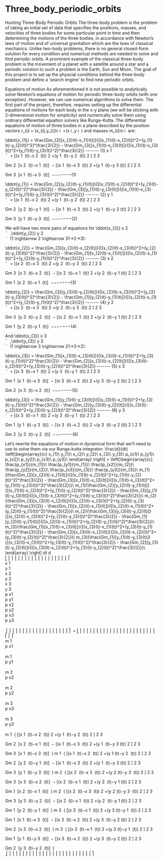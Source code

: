 # Three_body_periodic_orbits

Hunting Three-Body Periodic Orbits
The three-body problem is the problem of taking an initial set of data that specifies the positions, masses, and velocities of three bodies for some particular point in time and then determining the motions of the three bodies, in accordance with Newton’s laws of motion and of universal gravitation which are the laws of classical mechanics. Unlike two-body problems, there is no general closed-form solution for every condition and numerical methods are needed to solve and find periodic orbits. A prominent example of the classical three-body problem is the movement of a planet with a satellite around a star and a periodic solution to such a problem is the Earth, Sun and Moon. The goal of this project is to set up the physcial conditions behind the three-body problem and define a ‘search engine’ to find new periodic orbits.

Equations of motion
As aforementioned it is not possible to analytically solve Newton’s equations of motion for periodic three-body orbits (with one exception). However, we can use numerical algorithms to solve them. The first part of the project, therefore, requires setting up the differential equations of motions for each body in the x-y plane (we will be sticking with 2-dimensional motion for simplicity) and numerically solve them using ordinary differential equation solvers like Runge-Kutta. The differential equations of motion of three bodies in a plane described by the position vectors r_{i} = (x_{i},y_{i})r 
i
​	 =(x 
i
​	 ,y 
i
​	 ) and masses m_{i}m 
i
​	  are:

\ddot{x_{1}} = \frac{Gm_{2}[x_{2}(t)-x_{1}(t)]}{[(x_{1}(t)-x_{2}(t))^2+(y_{1}(t)-y_{2}(t))^2]^\frac{3}{2}} - \frac{Gm_{3}[x_{1}(t)-x_{3}(t)]}{[(x_{1}(t)-x_{3}(t))^2+(y_{1}(t)-y_{3}(t))^2]^\frac{3}{2}} ------- (1) 
x 
1
​	 
¨
​	 = 
[(x 
1
​	 (t)−x 
2
​	 (t)) 
2
 +(y 
1
​	 (t)−y 
2
​	 (t)) 
2
 ] 
2
3
​	 
 
Gm 
2
​	 [x 
2
​	 (t)−x 
1
​	 (t)]
​	 − 
[(x 
1
​	 (t)−x 
3
​	 (t)) 
2
 +(y 
1
​	 (t)−y 
3
​	 (t)) 
2
 ] 
2
3
​	 
 
Gm 
3
​	 [x 
1
​	 (t)−x 
3
​	 (t)]
​	 −−−−−−−(1)

\ddot{y_{1}} = \frac{Gm_{2}[y_{2}(t)-y_{1}(t)]}{[(x_{1}(t)-x_{2}(t))^2+(y_{1}(t)-y_{2}(t))^2]^\frac{3}{2}} - \frac{Gm_{3}[y_{1}(t)-y_{3}(t)]}{[(x_{1}(t)-x_{3}(t))^2+(y_{1}(t)-y_{3}(t))^2]^\frac{3}{2}} ------- (2) 
y 
1
​	 
¨
​	 = 
[(x 
1
​	 (t)−x 
2
​	 (t)) 
2
 +(y 
1
​	 (t)−y 
2
​	 (t)) 
2
 ] 
2
3
​	 
 
Gm 
2
​	 [y 
2
​	 (t)−y 
1
​	 (t)]
​	 − 
[(x 
1
​	 (t)−x 
3
​	 (t)) 
2
 +(y 
1
​	 (t)−y 
3
​	 (t)) 
2
 ] 
2
3
​	 
 
Gm 
3
​	 [y 
1
​	 (t)−y 
3
​	 (t)]
​	 −−−−−−−(2)

We will have two more pairs of equations for \ddot{x_{2}} 
x 
2
​	 
¨
​	 ,\ddot{y_{2}} 
y 
2
​	 
¨
​	  (1 \rightarrow 2 \rightarrow 31→2→3):

\ddot{x_{2}} = \frac{Gm_{3}[x_{3}(t)-x_{2}(t)]}{[(x_{2}(t)-x_{3}(t))^2+(y_{2}(t)-y_{3}(t))^2]^\frac{3}{2}} - \frac{Gm_{1}[x_{2}(t)-x_{1}(t)]}{[(x_{2}(t)-x_{1}(t))^2+(y_{2}(t)-y_{1}(t))^2]^\frac{3}{2}} ------- (3) 
x 
2
​	 
¨
​	 = 
[(x 
2
​	 (t)−x 
3
​	 (t)) 
2
 +(y 
2
​	 (t)−y 
3
​	 (t)) 
2
 ] 
2
3
​	 
 
Gm 
3
​	 [x 
3
​	 (t)−x 
2
​	 (t)]
​	 − 
[(x 
2
​	 (t)−x 
1
​	 (t)) 
2
 +(y 
2
​	 (t)−y 
1
​	 (t)) 
2
 ] 
2
3
​	 
 
Gm 
1
​	 [x 
2
​	 (t)−x 
1
​	 (t)]
​	 −−−−−−−(3)

\ddot{y_{2}} = \frac{Gm_{3}[y_{3}(t)-y_{2}(t)]}{[(x_{2}(t)-x_{3}(t))^2+(y_{2}(t)-y_{3}(t))^2]^\frac{3}{2}} - \frac{Gm_{1}[y_{2}(t)-y_{1}(t)]}{[(x_{2}(t)-x_{1}(t))^2+(y_{2}(t)-y_{1}(t))^2]^\frac{3}{2}} ------- (4) 
y 
2
​	 
¨
​	 = 
[(x 
2
​	 (t)−x 
3
​	 (t)) 
2
 +(y 
2
​	 (t)−y 
3
​	 (t)) 
2
 ] 
2
3
​	 
 
Gm 
3
​	 [y 
3
​	 (t)−y 
2
​	 (t)]
​	 − 
[(x 
2
​	 (t)−x 
1
​	 (t)) 
2
 +(y 
2
​	 (t)−y 
1
​	 (t)) 
2
 ] 
2
3
​	 
 
Gm 
1
​	 [y 
2
​	 (t)−y 
1
​	 (t)]
​	 −−−−−−−(4)

And \ddot{x_{3}} 
x 
3
​	 
¨
​	 ,\ddot{y_{3}} 
y 
3
​	 
¨
​	  (1 \rightarrow 3 \rightarrow 21→3→2):

\ddot{x_{3}} = \frac{Gm_{1}[x_{1}(t)-x_{3}(t)]}{[(x_{3}(t)-x_{1}(t))^2+(y_{3}(t)-y_{1}(t))^2]^\frac{3}{2}} - \frac{Gm_{2}[x_{3}(t)-x_{2}(t)]}{[(x_{3}(t)-x_{2}(t))^2+(y_{3}(t)-y_{2}(t))^2]^\frac{3}{2}} ------- (5) 
x 
3
​	 
¨
​	 = 
[(x 
3
​	 (t)−x 
1
​	 (t)) 
2
 +(y 
3
​	 (t)−y 
1
​	 (t)) 
2
 ] 
2
3
​	 
 
Gm 
1
​	 [x 
1
​	 (t)−x 
3
​	 (t)]
​	 − 
[(x 
3
​	 (t)−x 
2
​	 (t)) 
2
 +(y 
3
​	 (t)−y 
2
​	 (t)) 
2
 ] 
2
3
​	 
 
Gm 
2
​	 [x 
3
​	 (t)−x 
2
​	 (t)]
​	 −−−−−−−(5)

\ddot{y_{3}} = \frac{Gm_{1}[y_{1}(t)-y_{3}(t)]}{[(x_{3}(t)-x_{1}(t))^2+(y_{3}(t)-y_{1}(t))^2]^\frac{3}{2}} - \frac{Gm_{2}[y_{3}(t)-y_{2}(t)]}{[(x_{3}(t)-x_{2}(t))^2+(y_{3}(t)-y_{2}(t))^2]^\frac{3}{2}} ------- (6) 
y 
3
​	 
¨
​	 = 
[(x 
3
​	 (t)−x 
1
​	 (t)) 
2
 +(y 
3
​	 (t)−y 
1
​	 (t)) 
2
 ] 
2
3
​	 
 
Gm 
1
​	 [y 
1
​	 (t)−y 
3
​	 (t)]
​	 − 
[(x 
3
​	 (t)−x 
2
​	 (t)) 
2
 +(y 
3
​	 (t)−y 
2
​	 (t)) 
2
 ] 
2
3
​	 
 
Gm 
2
​	 [y 
3
​	 (t)−y 
2
​	 (t)]
​	 −−−−−−−(6)

Let’s rewrite the equations of motion in dynamical form that we’ll need to use to solve them via our Runga-kutta integrator:
\frac{d}{dt} \left[\begin{array}{c} x_{1}\\ y_{1}\\ x_{2}\\ y_{2}\\ x_{3}\\ y_{3}\\ p_{x1}\\ p_{y1}\\ p_{x2}\\ p_{y2}\\ p_{x3}\\ p_{y3}\\ \end{array} \right] = \left[\begin{array}{c} \frac{p_{x1}}{m_{1}}\\ \frac{p_{y1}}{m_{1}}\\ \frac{p_{x2}}{m_{2}}\\ \frac{p_{y2}}{m_{2}}\\ \frac{p_{x3}}{m_{3}}\\ \frac{p_{y3}}{m_{3}}\\ m_{1}(\frac{Gm_{2}[x_{2}(t)-x_{1}(t)]}{[(x_{1}(t)-x_{2}(t))^2+(y_{1}(t)-y_{2}(t))^2]^\frac{3}{2}} - \frac{Gm_{3}[x_{1}(t)-x_{3}(t)]}{[(x_{1}(t)-x_{3}(t))^2+(y_{1}(t)-y_{3}(t))^2]^\frac{3}{2}})\\ m_{1}(\frac{Gm_{2}[y_{2}(t)-y_{1}(t)]}{[(x_{1}(t)-x_{2}(t))^2+(y_{1}(t)-y_{2}(t))^2]^\frac{3}{2}} - \frac{Gm_{3}[y_{1}(t)-y_{3}(t)]}{[(x_{1}(t)-x_{3}(t))^2+(y_{1}(t)-y_{3}(t))^2]^\frac{3}{2}})\\ m_{2}(\frac{Gm_{3}[x_{3}(t)-x_{2}(t)]}{[(x_{2}(t)-x_{3}(t))^2+(y_{2}(t)-y_{3}(t))^2]^\frac{3}{2}} - \frac{Gm_{1}[x_{2}(t)-x_{1}(t)]}{[(x_{2}(t)-x_{1}(t))^2+(y_{2}(t)-y_{1}(t))^2]^\frac{3}{2}})\\ m_{2}(\frac{Gm_{3}[y_{3}(t)-y_{2}(t)]}{[(x_{2}(t)-x_{3}(t))^2+(y_{2}(t)-y_{3}(t))^2]^\frac{3}{2}} - \frac{Gm_{1}[y_{2}(t)-y_{1}(t)]}{[(x_{2}(t)-x_{1}(t))^2+(y_{2}(t)-y_{1}(t))^2]^\frac{3}{2}})\\ m_{3}(\frac{Gm_{1}[x_{1}(t)-x_{3}(t)]}{[(x_{3}(t)-x_{1}(t))^2+(y_{3}(t)-y_{1}(t))^2]^\frac{3}{2}} - \frac{Gm_{2}[x_{3}(t)-x_{2}(t)]}{[(x_{3}(t)-x_{2}(t))^2+(y_{3}(t)-y_{2}(t))^2]^\frac{3}{2}})\\ m_{3}(\frac{Gm_{1}[y_{1}(t)-y_{3}(t)]}{[(x_{3}(t)-x_{1}(t))^2+(y_{3}(t)-y_{1}(t))^2]^\frac{3}{2}} - \frac{Gm_{2}[y_{3}(t)-y_{2}(t)]}{[(x_{3}(t)-x_{2}(t))^2+(y_{3}(t)-y_{2}(t))^2]^\frac{3}{2}})\\ \end{array} \right] 
dt
d
​	  
⎣
⎢
⎢
⎢
⎢
⎢
⎢
⎢
⎢
⎢
⎢
⎢
⎢
⎢
⎢
⎢
⎢
⎢
⎢
⎡
​	  
x 
1
​	 
y 
1
​	 
x 
2
​	 
y 
2
​	 
x 
3
​	 
y 
3
​	 
p 
x1
​	 
p 
y1
​	 
p 
x2
​	 
p 
y2
​	 
p 
x3
​	 
p 
y3
​	 
​	  
⎦
⎥
⎥
⎥
⎥
⎥
⎥
⎥
⎥
⎥
⎥
⎥
⎥
⎥
⎥
⎥
⎥
⎥
⎥
⎤
​	 = 
⎣
⎢
⎢
⎢
⎢
⎢
⎢
⎢
⎢
⎢
⎢
⎢
⎢
⎢
⎢
⎢
⎢
⎢
⎢
⎢
⎢
⎢
⎢
⎢
⎢
⎢
⎡
​	  
m 
1
​	 
p 
x1
​	 
​	 
m 
1
​	 
p 
y1
​	 
​	 
m 
2
​	 
p 
x2
​	 
​	 
m 
2
​	 
p 
y2
​	 
​	 
m 
3
​	 
p 
x3
​	 
​	 
m 
3
​	 
p 
y3
​	 
​	 
m 
1
​	 ( 
[(x 
1
​	 (t)−x 
2
​	 (t)) 
2
 +(y 
1
​	 (t)−y 
2
​	 (t)) 
2
 ] 
2
3
​	 
 
Gm 
2
​	 [x 
2
​	 (t)−x 
1
​	 (t)]
​	 − 
[(x 
1
​	 (t)−x 
3
​	 (t)) 
2
 +(y 
1
​	 (t)−y 
3
​	 (t)) 
2
 ] 
2
3
​	 
 
Gm 
3
​	 [x 
1
​	 (t)−x 
3
​	 (t)]
​	 )
m 
1
​	 ( 
[(x 
1
​	 (t)−x 
2
​	 (t)) 
2
 +(y 
1
​	 (t)−y 
2
​	 (t)) 
2
 ] 
2
3
​	 
 
Gm 
2
​	 [y 
2
​	 (t)−y 
1
​	 (t)]
​	 − 
[(x 
1
​	 (t)−x 
3
​	 (t)) 
2
 +(y 
1
​	 (t)−y 
3
​	 (t)) 
2
 ] 
2
3
​	 
 
Gm 
3
​	 [y 
1
​	 (t)−y 
3
​	 (t)]
​	 )
m 
2
​	 ( 
[(x 
2
​	 (t)−x 
3
​	 (t)) 
2
 +(y 
2
​	 (t)−y 
3
​	 (t)) 
2
 ] 
2
3
​	 
 
Gm 
3
​	 [x 
3
​	 (t)−x 
2
​	 (t)]
​	 − 
[(x 
2
​	 (t)−x 
1
​	 (t)) 
2
 +(y 
2
​	 (t)−y 
1
​	 (t)) 
2
 ] 
2
3
​	 
 
Gm 
1
​	 [x 
2
​	 (t)−x 
1
​	 (t)]
​	 )
m 
2
​	 ( 
[(x 
2
​	 (t)−x 
3
​	 (t)) 
2
 +(y 
2
​	 (t)−y 
3
​	 (t)) 
2
 ] 
2
3
​	 
 
Gm 
3
​	 [y 
3
​	 (t)−y 
2
​	 (t)]
​	 − 
[(x 
2
​	 (t)−x 
1
​	 (t)) 
2
 +(y 
2
​	 (t)−y 
1
​	 (t)) 
2
 ] 
2
3
​	 
 
Gm 
1
​	 [y 
2
​	 (t)−y 
1
​	 (t)]
​	 )
m 
3
​	 ( 
[(x 
3
​	 (t)−x 
1
​	 (t)) 
2
 +(y 
3
​	 (t)−y 
1
​	 (t)) 
2
 ] 
2
3
​	 
 
Gm 
1
​	 [x 
1
​	 (t)−x 
3
​	 (t)]
​	 − 
[(x 
3
​	 (t)−x 
2
​	 (t)) 
2
 +(y 
3
​	 (t)−y 
2
​	 (t)) 
2
 ] 
2
3
​	 
 
Gm 
2
​	 [x 
3
​	 (t)−x 
2
​	 (t)]
​	 )
m 
3
​	 ( 
[(x 
3
​	 (t)−x 
1
​	 (t)) 
2
 +(y 
3
​	 (t)−y 
1
​	 (t)) 
2
 ] 
2
3
​	 
 
Gm 
1
​	 [y 
1
​	 (t)−y 
3
​	 (t)]
​	 − 
[(x 
3
​	 (t)−x 
2
​	 (t)) 
2
 +(y 
3
​	 (t)−y 
2
​	 (t)) 
2
 ] 
2
3
​	 
 
Gm 
2
​	 [y 
3
​	 (t)−y 
2
​	 (t)]
​	 )
​	  
⎦
⎥
⎥
⎥
⎥
⎥
⎥
⎥
⎥
⎥
⎥
⎥
⎥
⎥
⎥
⎥
⎥
⎥
⎥
⎥
⎥
⎥
⎥
⎥
⎥
⎥
⎤
​	
